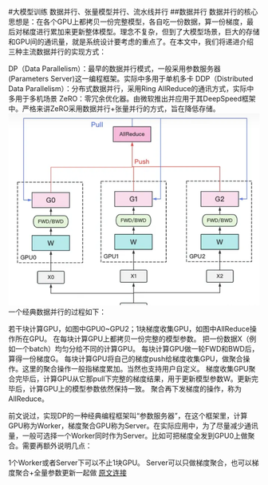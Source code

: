 #大模型训练 数据并行、张量模型并行、流水线并行
##数据并行
数据并行的核心思想是：在各个GPU上都拷贝一份完整模型，各自吃一份数据，算一份梯度，最后对梯度进行累加来更新整体模型。理念不复杂，但到了大模型场景，巨大的存储和GPU间的通讯量，就是系统设计要考虑的重点了。在本文中，我们将递进介绍三种主流数据并行的实现方式：

DP（Data Parallelism）：最早的数据并行模式，一般采用参数服务器(Parameters Server)这一编程框架。实际中多用于单机多卡
DDP（Distributed Data Parallelism）：分布式数据并行，采用Ring AllReduce的通讯方式，实际中多用于多机场景
ZeRO：零冗余优化器。由微软推出并应用于其DeepSpeed框架中。严格来讲ZeRO采用数据并行+张量并行的方式，旨在降低存储。
![image loading!](1.png)
一个经典数据并行的过程如下：

若干块计算GPU，如图中GPU0~GPU2；1块梯度收集GPU，如图中AllReduce操作所在GPU。
在每块计算GPU上都拷贝一份完整的模型参数。
把一份数据X（例如一个batch）均匀分给不同的计算GPU。
每块计算GPU做一轮FWD和BWD后，算得一份梯度G。
每块计算GPU将自己的梯度push给梯度收集GPU，做聚合操作。这里的聚合操作一般指梯度累加。当然也支持用户自定义。
梯度收集GPU聚合完毕后，计算GPU从它那pull下完整的梯度结果，用于更新模型参数W。更新完毕后，计算GPU上的模型参数依然保持一致。
聚合再下发梯度的操作，称为AllReduce。

前文说过，实现DP的一种经典编程框架叫“参数服务器”，在这个框架里，计算GPU称为Worker，梯度聚合GPU称为Server。在实际应用中，为了尽量减少通讯量，一般可选择一个Worker同时作为Server。比如可把梯度全发到GPU0上做聚合。需要再额外说明几点：

1个Worker或者Server下可以不止1块GPU。
Server可以只做梯度聚合，也可以梯度聚合+全量参数更新一起做
[原文连接](https://zhuanlan.zhihu.com/p/617133971)
